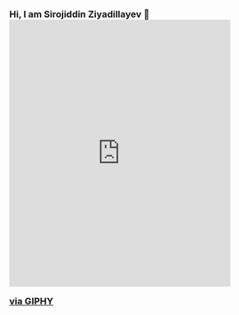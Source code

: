 ### Hi, I am Sirojiddin Ziyadillayev 👋 <iframe src="https://giphy.com/embed/138soHYfxnxfbi" width="398" height="480" frameBorder="0" class="giphy-embed" allowFullScreen></iframe><p><a href="https://giphy.com/gifs/watch-apple-alle-138soHYfxnxfbi">via GIPHY</a></p>
